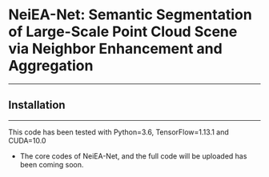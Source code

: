 # NeiEA-Net: Semantic Segmentation of Large-Scale Point Cloud Scene via Neighbor Enhancement and Aggregation

---

## Installation

---

This code has been tested with Python=3.6, TensorFlow=1.13.1 and CUDA=10.0
+ The core codes of NeiEA-Net, and the full code will be uploaded has been coming soon.
